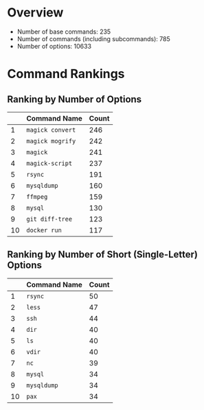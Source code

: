 # Overview

- Number of base commands: 235
- Number of commands (including subcommands): 785
- Number of options: 10633

# Command Rankings

## Ranking by Number of Options

||Command Name|Count|
|:--|:--|:--|
|1|`magick convert`|246|
|2|`magick mogrify`|242|
|3|`magick`|241|
|4|`magick-script`|237|
|5|`rsync`|191|
|6|`mysqldump`|160|
|7|`ffmpeg`|159|
|8|`mysql`|130|
|9|`git diff-tree`|123|
|10|`docker run`|117|

## Ranking by Number of Short (Single-Letter) Options

||Command Name|Count|
|:--|:--|:--|
|1|`rsync`|50|
|2|`less`|47|
|3|`ssh`|44|
|4|`dir`|40|
|5|`ls`|40|
|6|`vdir`|40|
|7|`nc`|39|
|8|`mysql`|34|
|9|`mysqldump`|34|
|10|`pax`|34|